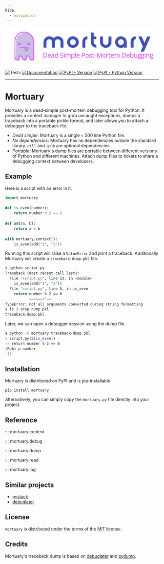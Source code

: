 ```yaml
---
hide:
  - navigation
---
```


![alt text](https://github.com/truemerrill/mortuary/blob/main/docs/assets/logo-color.png?raw=true)

![Tests](https://github.com/truemerrill/mortuary/actions/workflows/python-test.yml/badge.svg)
[![Documentation](https://github.com/truemerrill/mortuary/actions/workflows/pages-publish.yml/badge.svg)](https://truemerrill.github.io/mortuary/)
[![PyPI - Version](https://img.shields.io/pypi/v/mortuary.svg)](https://pypi.org/project/mortuary)
[![PyPI - Python Version](https://img.shields.io/pypi/pyversions/mortuary.svg)](https://pypi.org/project/mortuary)

-----

# Mortuary

Mortuary is a dead-simple post-mortem debugging tool for Python.  It provides a
context manager to grab uncaught exceptions, dumps a traceback into a portable
pickle format, and later allows you to attach a debugger to the traceback file.

* _Dead simple_: Mortuary is a single < 500 line Python file.
* _No dependencies_: Mortuary has no dependencies outside the standard library.
  `dill` and `ipdb` are optional dependencies.
* _Portable_: Mortuary's dump files are portable between different versions of
  Python and different machines.  Attach dump files to tickets to share a
  debugging context between developers.

## Example

Here is a script with an error in it.

```python
import mortuary

def is_even(number):
    return number % 2 == 0

def add(a, b):
    return a + b

with mortuary.context():
    is_even(add("1", "2"))

```

Running this script will raise a `ValueError` and print a traceback.
Additionally Mortuary will create a `traceback-dump.pkl` file.

```bash
$ python script.py 
Traceback (most recent call last):
  File "script.py", line 13, in <module>
    is_even(add("1", "2"))
  File "script.py", line 5, in is_even
    return number % 2 == 0
           ~~~~~~~^~~
TypeError: not all arguments converted during string formatting
$ ls | grep dump.pkl
traceback-dump.pkl
```
Later, we can open a debugger session using the dump file

```bash
$ python -m mortuary traceback-dump.pkl
> script.py(5)is_even()
-> return number % 2 == 0
(Pdb) p number
'12'
```

## Installation

Mortuary is distributed on PyPI and is pip-installable

```console
pip install mortuary
```
Alternatively, you can simply copy the `mortuary.py` file directly into your project.

## Reference

::: mortuary.context

::: mortuary.debug

::: mortuary.dump

::: mortuary.read

::: mortuary.log


## Similar projects

* [pystack](https://github.com/bloomberg/pystack)
* [debuglater](https://github.com/ploomber/debuglater)

## License

`mortuary` is distributed under the terms of the [MIT](https://spdx.org/licenses/MIT.html) license.

## Credits

Mortuary's traceback dump is based on [debuglater](https://github.com/ploomber/debuglater) and [pydump](https://github.com/elifiner/pydump).
